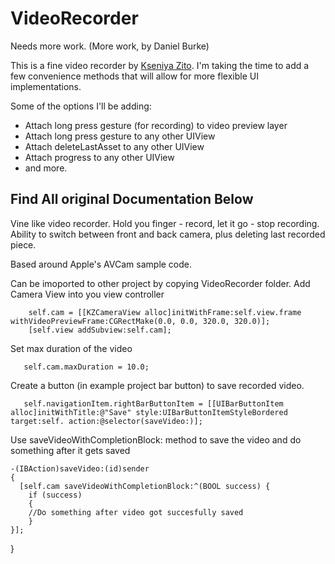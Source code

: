 VideoRecorder
================
Needs more work. (More work, by Daniel Burke)

This is a fine video recorder by [Kseniya Zito](https://github.com/Kseniya "Her Github Account").  I'm taking the time to add a few convenience methods that will allow for more flexible UI implementations.

Some of the options I'll be adding:

* Attach long press gesture (for recording) to video preview layer
* Attach long press gesture to any other UIView
* Attach deleteLastAsset to any other UIView
* Attach progress to any other UIView
* and more.

Find All original Documentation Below
------------------------

Vine like video recorder. Hold you finger - record, let it go - stop recording.
Ability to switch between front and back camera, plus deleting last recorded piece.

Based around Apple's AVCam sample code.


Can be imoported to other project by copying VideoRecorder folder. 
Add Camera View into you view controller 

        self.cam = [[KZCameraView alloc]initWithFrame:self.view.frame withVideoPreviewFrame:CGRectMake(0.0, 0.0, 320.0, 320.0)];
        [self.view addSubview:self.cam];
       
Set max duration of the video

       self.cam.maxDuration = 10.0;

Create a button (in example project bar button) to save recorded video.

       self.navigationItem.rightBarButtonItem = [[UIBarButtonItem alloc]initWithTitle:@"Save" style:UIBarButtonItemStyleBordered target:self. action:@selector(saveVideo:)];

Use saveVideoWithCompletionBlock: method to save the video and do something after it gets saved

    -(IBAction)saveVideo:(id)sender
    {
      [self.cam saveVideoWithCompletionBlock:^(BOOL success) {
        if (success)
        {
        //Do something after video got succesfully saved
        }
    }];
   }

